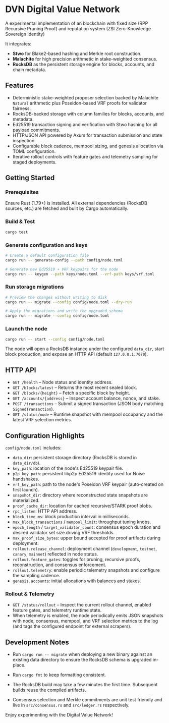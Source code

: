 # DVN Digital Value Network

A experimental implementation of an blockchain with fixed size (RPP Recursive Pruning Proof) and reputation system (ZSI Zero-Knowledge Sovereign Identity)

It integrates:

- **Stwo** for Blake2-based hashing and Merkle root construction.
- **Malachite** for high precision arithmetic in stake-weighted consensus.
- **RocksDB** as the persistent storage engine for blocks, accounts, and chain metadata.

## Features

- Deterministic stake-weighted proposer selection backed by Malachite `Natural` arithmetic plus Poseidon-based VRF proofs for validator fairness.
- RocksDB-backed storage with column families for blocks, accounts, and metadata.
- Ed25519 transaction signing and verification with Stwo hashing for all payload commitments.
- HTTP/JSON API powered by Axum for transaction submission and state inspection.
- Configurable block cadence, mempool sizing, and genesis allocation via TOML configuration.
- Iterative rollout controls with feature gates and telemetry sampling for staged deployments.

## Getting Started

### Prerequisites

Ensure Rust (1.79+) is installed. All external dependencies (RocksDB sources, etc.) are fetched and built by Cargo automatically.

### Build & Test

```bash
cargo test
```

### Generate configuration and keys

```bash
# Create a default configuration file
cargo run -- generate-config --path config/node.toml

# Generate new Ed25519 + VRF keypairs for the node
cargo run -- keygen --path keys/node.toml --vrf-path keys/vrf.toml
```

### Run storage migrations

```bash
# Preview the changes without writing to disk
cargo run -- migrate --config config/node.toml --dry-run

# Apply the migrations and write the upgraded schema
cargo run -- migrate --config config/node.toml
```

### Launch the node

```bash
cargo run -- start --config config/node.toml
```

The node will open a RocksDB instance under the configured `data_dir`, start block production, and expose an HTTP API (default `127.0.0.1:7070`).

## HTTP API

- `GET /health` – Node status and identity address.
- `GET /blocks/latest` – Returns the most recent sealed block.
- `GET /blocks/{height}` – Fetch a specific block by height.
- `GET /accounts/{address}` – Inspect account balance, nonce, and stake.
- `POST /transactions` – Submit a signed transaction (JSON body matching `SignedTransaction`).
- `GET /status/node` – Runtime snapshot with mempool occupancy and the latest VRF selection metrics.

## Configuration Highlights

`config/node.toml` includes:

- `data_dir`: persistent storage directory (RocksDB is stored in `data_dir/db`).
- `key_path`: location of the node's Ed25519 keypair file.
- `p2p_key_path`: persistent libp2p Ed25519 identity used for Noise handshakes.
- `vrf_key_path`: path to the node's Poseidon VRF keypair (auto-created on first launch).
- `snapshot_dir`: directory where reconstructed state snapshots are materialized.
- `proof_cache_dir`: location for cached recursive/STARK proof blobs.
- `rpc_listen`: HTTP API address.
- `block_time_ms`: block production interval in milliseconds.
- `max_block_transactions` / `mempool_limit`: throughput tuning knobs.
- `epoch_length` / `target_validator_count`: consensus epoch duration and desired validator set size driving VRF thresholds.
- `max_proof_size_bytes`: upper bound accepted for proof artifacts during deployment.
- `rollout.release_channel`: deployment channel (`development`, `testnet`, `canary`, `mainnet`) reflected in node status.
- `rollout.feature_gates`: toggles for pruning, recursive proofs, reconstruction, and consensus enforcement.
- `rollout.telemetry`: enable periodic telemetry snapshots and configure the sampling cadence.
- `genesis.accounts`: initial allocations with balances and stakes.

### Rollout & Telemetry

- `GET /status/rollout` – Inspect the current rollout channel, enabled feature gates, and telemetry runtime state.
- When telemetry is enabled, the node periodically emits JSON snapshots with node, consensus, mempool, and VRF selection metrics to the log (and tags the configured endpoint for external scrapers).

## Development Notes

- Run `cargo run -- migrate` when deploying a new binary against an existing data directory to ensure the RocksDB schema is upgraded in-place.

- Run `cargo fmt` to keep formatting consistent.
- The RocksDB build may take a few minutes the first time. Subsequent builds reuse the compiled artifacts.
- Consensus selection and Merkle commitments are unit test friendly and live in `src/consensus.rs` and `src/ledger.rs` respectively.

Enjoy experimenting with the Digital Value Network!
